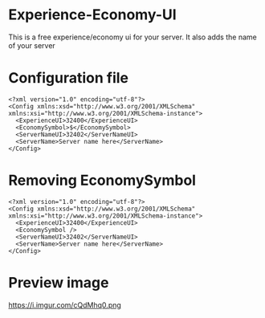 # Experience-Economy-UI
This is a free experience/economy ui for your server. It also adds the name of your server


# Configuration file
```
<?xml version="1.0" encoding="utf-8"?>
<Config xmlns:xsd="http://www.w3.org/2001/XMLSchema" xmlns:xsi="http://www.w3.org/2001/XMLSchema-instance">
  <ExperienceUI>32400</ExperienceUI>
  <EconomySymbol>$</EconomySymbol>
  <ServerNameUI>32402</ServerNameUI>
  <ServerName>Server name here</ServerName>
</Config>
```
# Removing EconomySymbol

```
<?xml version="1.0" encoding="utf-8"?>
<Config xmlns:xsd="http://www.w3.org/2001/XMLSchema" xmlns:xsi="http://www.w3.org/2001/XMLSchema-instance">
  <ExperienceUI>32400</ExperienceUI>
  <EconomySymbol />
  <ServerNameUI>32402</ServerNameUI>
  <ServerName>Server name here</ServerName>
</Config>
```

# Preview image
https://i.imgur.com/cQdMhq0.png
